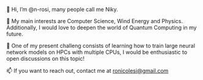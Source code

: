 👋 Hi, I’m @n-rosi, many people call me Niky. 

💞️ My main interests are Computer Science, Wind Energy and Physics. Additionally, I would love to deepen the world of Quantum Computing in my future. 

🌱 One of my present challeng consists of learning how to train large neural network models on HPCs with multiple CPUs, I would be enthusiastic to open discussions on this topic!

📫 If you want to reach out, contact me at ronicolesi@gmail.com

